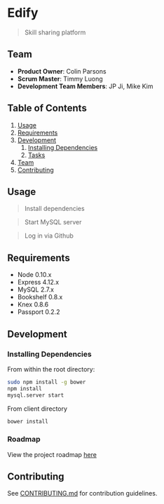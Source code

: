 # Edify

> Skill sharing platform

## Team

  - __Product Owner__: Colin Parsons
  - __Scrum Master__: Timmy Luong
  - __Development Team Members__: JP Ji, Mike Kim

## Table of Contents

1. [Usage](#Usage)
1. [Requirements](#requirements)
1. [Development](#development)
    1. [Installing Dependencies](#installing-dependencies)
    1. [Tasks](#tasks)
1. [Team](#team)
1. [Contributing](#contributing)

## Usage

> Install dependencies

> Start MySQL server

> Log in via Github

## Requirements

- Node 0.10.x
- Express 4.12.x
- MySQL 2.7.x
- Bookshelf 0.8.x
- Knex 0.8.6
- Passport 0.2.2

## Development

### Installing Dependencies

From within the root directory:

```sh
sudo npm install -g bower
npm install
mysql.server start
```

From client directory

```sh
bower install
```

### Roadmap

View the project roadmap [here](LINK_TO_PROJECT_ISSUES)


## Contributing

See [CONTRIBUTING.md](CONTRIBUTING.md) for contribution guidelines.
